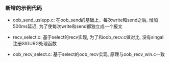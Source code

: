 ### 新增的示例代码

- oob_send_uslepp.c: 在oob_send的基础上，每次write和send之后, 增加500ms延迟, 为了使每次write和send都独立成一个报文

- recv_select.c: 基于select的recv实现, 为了和oob_recv.c做对比, 没有singal注册SIGURG处理函数

- oob_recv_select.c: 基于select的oob_recv实现, 原理与oob_recv_win.c一致
